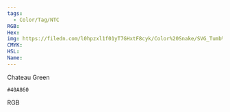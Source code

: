 ```yaml
---
tags:
  - Color/Tag/NTC
RGB:
Hex:
img: https://filedn.com/l0hpzxl1f01yT7GHxtF8cyk/Color%20Snake/SVG_Tumb%20Mass%20No%20Name/40A860.svg
CMYK:
HSL:
Name:
---
```

Chateau Green
```palette
#40A860
```
RGB
